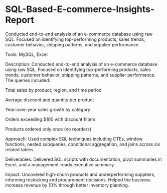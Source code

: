 # SQL-Based-E-commerce-Insights-Report
Conducted end-to-end analysis of an e-commerce database using raw SQL. Focused on identifying top-performing products, sales trends, customer behavior, shipping patterns, and supplier performance

Tools: MySQL, Excel

Description: Conducted end-to-end analysis of an e-commerce database using raw SQL. Focused on identifying top-performing products, sales trends, customer behavior, shipping patterns, and supplier performance. The queries included:

Total sales by product, region, and time period

Average discount and quantity per product

Year-over-year sales growth by category

Orders exceeding $100 with discount filters

Products ordered only once (no reorders)

Approach: Used complex SQL techniques including CTEs, window functions, nested subqueries, conditional aggregation, and joins across six related tables.

Deliverables: Delivered SQL scripts with documentation, pivot summaries in Excel, and a management-ready executive summary.

Impact: Uncovered high-churn products and underperforming suppliers, informing restocking and procurement decisions. Helped the business increase revenue by 10% through better inventory planning.
